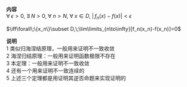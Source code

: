 **内容**  
$\forall\;\epsilon>0,\;\exists\;N>0,\;\forall\;n>N,\;\forall\;x\in D,\;\left|\,f_n(x)-f(x)\right|<\epsilon$  
  
$\iff\forall\;\{x_n\}\subset D,\;\lim\limits_{n\to\infty}[f_n(x_n)-f(x_n)]=0$  
  
**说明**  
1 类似归海涅结原理，一般用来证明不一致收敛  
2 海涅归结原理：一般用来证明函数极限不存在  
3 本定理：一般用来证明不一致收敛  
4 还有一个用来证明不一致连续的  
5 上述三个定理都是用证明其逆否命题来实现证明的  
